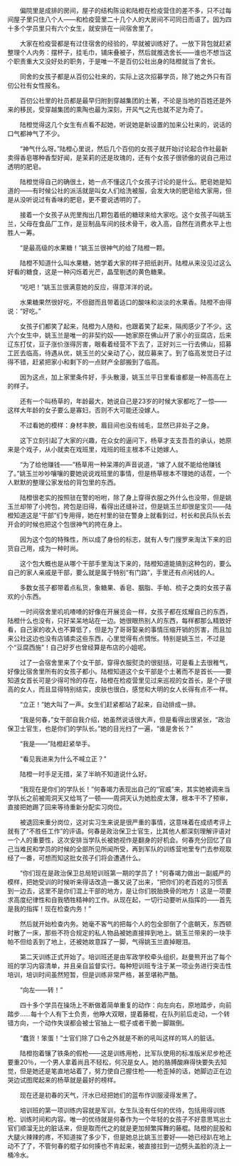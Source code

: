 　　偏院里是成排的房间，屋子的结构陈设和陆橙在检疫营住的差不多，只不过每间屋子里只住八个人——和检疫营里二十几个人的大房间不可同日而语了。因为四十多个学员里只有六个女生，就安排在一间宿舍里了。

　　大家在检疫营都是有过住宿舍的经验的，早就被训练好了。一放下背包就赶紧整理个人内务：摆杯子，挂毛巾，铺床叠被子，然后就推选舍长——谁也不想当这个职责重大又没好处的职务，于是唯一不是百仞公社出身的陆橙就当了舍长。

　　同舍的女孩子都是从百仞公社来的，实际上这次招募学员，除了她之外只有百仞公社有女性报名。

　　百仞公社里的社员都是最早归附到穿越集团的土著，不论是当地的百姓还是外来的移民，受穿越集团的熏陶也最为深刻，开风气之先也就不足为奇了。

　　陆橙觉得这几个女生有点看不起她，听说她是新设置的加来公社来的，说话的口气都神气了不少。

　　“神气什么呀。”陆橙心里说，然后几个百仞的女孩子就开始讨论起合作社最新卖得香皂哪种香型好闻，是茉莉的还是玫瑰的，还有个女孩子很骄傲的说自己用过透明的肥皂。

　　陆橙觉得自己的确很土，她一点不懂这几个女孩子讨论的是什么。肥皂她是知道的——有时候公社的派活就是叫女人们给洗被服，会发大块的肥皂给大家用，但是从没听说过有香味的肥皂，更不要说透明的了。

　　接着一个女孩子从兜里掏出几颗包着纸的糖球来给大家吃。这个女孩子叫姚玉兰，父母在食品厂工作，是豆制品车间的技术骨干，收入高，自然在消费水平上也胜人一筹。

　　“是最高级的水果糖！”姚玉兰很神气的给了陆橙一颗。

　　陆橙不知道什么叫水果糖，她学着大家的样子把纸剥开。陆橙从来没见过这么好看的糖食，这是一种闪烁着光芒，晶莹剔透的黄色糖果。

　　“吃吧！”姚玉兰很满意她的反应，得意洋洋的说。

　　水果糖果然很好吃，不但甜而且带着适口的酸味和淡淡的水果香。陆橙不由得说：“好吃。”

　　女孩子们都笑了起来，陆橙为人随和，也跟着笑了起来，隔阂感少了不少。这六个女生中，姚玉兰是唯一的非契约奴——她家原在佛山开了家小的豆腐店，后来辽东打仗，豆子涨价涨得厉害，眼看着经营不下去了，正好刘三一行去佛山，招募工匠去临高，待遇从优，姚玉兰的父亲动了心，就应募来了。到了临高发觉日子过得不错，赶紧把家小和剩下的一点财产全部搬到了临高。

　　因为这点，加上家里条件好，手头散漫，姚玉兰平日里看谁都是一种高高在上的样子。

　　还有一个叫杨草的，年龄最大，她说自己是23岁的时候大家都吃了一惊——这样大年龄的女子要么是寡妇，否则不大可能还没嫁人。

　　不过看她的模样：身材丰腴，眉目间也没有绒毛，显然已非处子之身。

　　这下立刻引起了大家的兴趣，在众女的逼问下，杨草才支支吾吾的承认，她原来是个戏子，从小就卖在戏班里，戏班的班主根本不让她嫁人。

　　“为了给他赚钱——”杨草用一种呆滞的声音说道，“嫁了人就不能给他赚钱了。”姚玉兰吵吵嚷嚷的要她说说戏班里的事情，但是杨草根本不理她的话茬，一个人默默的整理公家发给的背包里的东西。

　　陆橙很老实的按照驻在警的吩咐，除了身上穿得衣服之外什么也没带，但是姚玉兰却带了小挎包，挎包是旧得，看得出还缝补过，但是姚玉兰却很是宝贝——陆橙知道这是“干部”们专用得，她在村里的驻在警身上就看到过，村长和民兵队长去开会的时候也把这个包很神气的挎在身上。

　　因为这个包的特殊性，所以成了身份的标志，就有人专门搜罗来淘汰下来的旧货自己用，成为一种时尚。

　　这个包大概也是从哪个干部手里淘汰下来的，陆橙知道能搞到这种包的，要么自己的家人亲戚是干部，要么就是属于特别“有门路”，手里还有点闲钱的人。

　　多数女孩子都带着点私货，象糖果、香皂、胭脂、手帕、梳子之类的女孩子喜欢的小东西。

　　一时间宿舍里叽叽喳喳的好像在开展览会一样，女孩子都在炫耀自己的东西，陆橙什么也没有，只好呆呆地站在一边。她很眼热别人的东西，每样都那么精致好看，自己家的收入也不算低了，但是为了哥哥娶亲的事情压缩开销的厉害，而且加来公社这边也没有店铺卖这些东西，心里觉得有点惆怅。特别是姚玉兰，不过是个“豆腐西施”！自己好歹也曾经算是布店的小姐呢。

　　过了一会宿舍里来了个女干部，穿得衣服熨烫的很挺括，可是看上去很稚气，好像比宿舍里所有的女孩子都小。陆橙知道这个女干部是个土著而不是首长——要知道女首长可是少得可怜的存在，陆橙在检疫营里见过来巡视的女首长，是个子很高的女人，而且显得特别结实，皮肤也很白，感觉和大明的女人长得有点不一样。

　　“立正！”她大叫了一声。女生们赶紧都站了起来，自动排成一排。

　　“我是何春，”女干部自我介绍，她虽然说话很大声，但是看得出很紧张，“政治保卫士官生，也是你们的学队长。”她的目光扫了一遍，“谁是舍长？”

　　“我是——”陆橙赶紧举手。

　　“看见我进来为什么不喊立正？”

　　陆橙一时手足无措，呆了半晌不知道说什么好。

　　“我现在是你们的学队长！”何春竭力表现出自己的“官威”来，其实她被调来当学队长之前被周洞天又给骂了一顿——周洞天认为她脸皮太薄，根本干不了预审，直接把她踢了回来等待重新分配实习岗位。

　　被退回来重分岗位，这对实习生来说是很严重的事情，这意味着在成绩考评上就有了“不胜任工作”的评语。何春是政治保卫士官生，比其他人都深刻理解评语对一个人的重要性，这次安排当学队长被她视作是翻身的好机会。何春充分回忆了自己当难民和学员的时候的全部所见所闻所受，再到军队的训练营地里专门去参观取经了一番，可想而知这批女孩子们将会遭遇什么。

　　“你们现在是政治保卫总局短训班第一期的学员了！”何春竭力做出一副威严的模样，把她受训的时候听来得话改造一番又说了出来，“把你们的老百姓的习惯丢到一边去，这里不是你们混上干部的地方，是让你们脱胎换骨的地方！这是一项要求高度纪律性和自我牺牲精神的工作。从现在起，一切行动要听从指挥的——首先是我的指挥！现在检查内务！”

　　然后就开始检查内务。她毫不客气的把每个人的包全部倒了个底朝天，东西顿时散了一床，那些不符合规定的私人物品被她直接摔到地上。姚玉兰带来的一块手帕不但给丢到了地上，还被她故意踩了一脚，气得姚玉兰直掉眼泪。

　　第二天训练正式开始了。培训班还是由军政学校牵头组织，赵曼熊开出了每个班的学习内容清单，并且亲自监督实行。每种短训班专注于某一项业务进行突击性培训，培训时间虽然短暂，但是训练非常严格，甚至堪称严酷。

　　“向左——转！”

　　四十多个学员在操场上不断做着简单重复的动作：向左向右，原地踏步，向前踏步……每十个人有下士负责，他睁大双眼，提着藤棍，在队列前后走动，一个转错方向，一个动作失误都会被士官抽上一棍子或者干脆一脚踹倒。

　　“蠢货！笨蛋！”士官们除了口令之外就是不断的吼叫这样的骂人的脏话。

　　陆橙抱着镶了铁条的假枪——这是训练用枪，比军队使用的标准版米尼步枪还要重20％，一个男人拿着尚且不轻松，何况是女人。她的胳膊酸麻得快要失去知觉，但是她还是笔直地站着了，努力使自己握住枪——枪歪掉的话，她脚边正在边哭边试图爬起来的杨草就是最好的榜样。

　　现在还是初春的天气，汗水已经把她们的蓝布作训服浸得发黑了。

　　培训班的第一项训练内容就是军训，女生队没有任何的优待，包括用得训练枪、训练时间和内容。唯一的优待就是何春作为一个年轻的女孩子不好意思骂出士官们顺溜无比的脏话来，但是取而代之的就是更加频繁挥舞的藤棍。陆橙的屁股和大腿火辣辣的疼，不知道挨了多少下，但是她总比姚玉兰要好——她已经趴在地上动不了了，不管何春的棍子如何揍也不肯起来，被直接拉到一边劈头盖脸的浇上一桶冷水。
